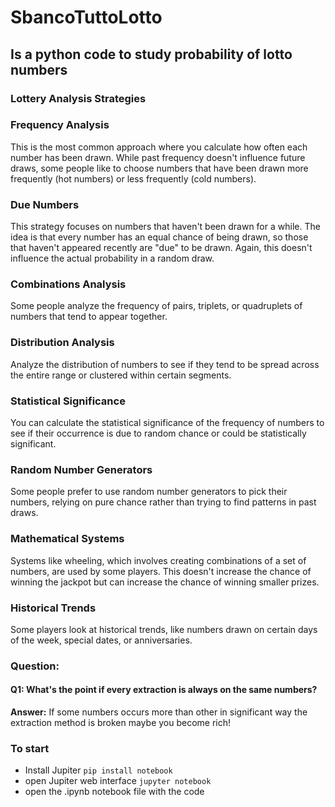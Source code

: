 # SbancoTuttoLotto

## Is a python code to study probability of lotto numbers

### Lottery Analysis Strategies

### Frequency Analysis
This is the most common approach where you calculate how often each number has been drawn. While past frequency doesn't influence future draws, some people like to choose numbers that have been drawn more frequently (hot numbers) or less frequently (cold numbers).

### Due Numbers
This strategy focuses on numbers that haven't been drawn for a while. The idea is that every number has an equal chance of being drawn, so those that haven't appeared recently are "due" to be drawn. Again, this doesn't influence the actual probability in a random draw.

### Combinations Analysis
Some people analyze the frequency of pairs, triplets, or quadruplets of numbers that tend to appear together.

### Distribution Analysis
Analyze the distribution of numbers to see if they tend to be spread across the entire range or clustered within certain segments.

### Statistical Significance
You can calculate the statistical significance of the frequency of numbers to see if their occurrence is due to random chance or could be statistically significant.

### Random Number Generators
Some people prefer to use random number generators to pick their numbers, relying on pure chance rather than trying to find patterns in past draws.

### Mathematical Systems
Systems like wheeling, which involves creating combinations of a set of numbers, are used by some players. This doesn't increase the chance of winning the jackpot but can increase the chance of winning smaller prizes.

### Historical Trends
Some players look at historical trends, like numbers drawn on certain days of the week, special dates, or anniversaries.



### Question:
#### Q1: What's the point if every extraction is always on the same numbers?
**Answer:** If some numbers occurs more than other in significant way the extraction method is broken
maybe you become rich!


### To start
* Install Jupiter ``pip install notebook``
* open Jupiter web interface ``jupyter notebook``
* open the .ipynb notebook file with the code